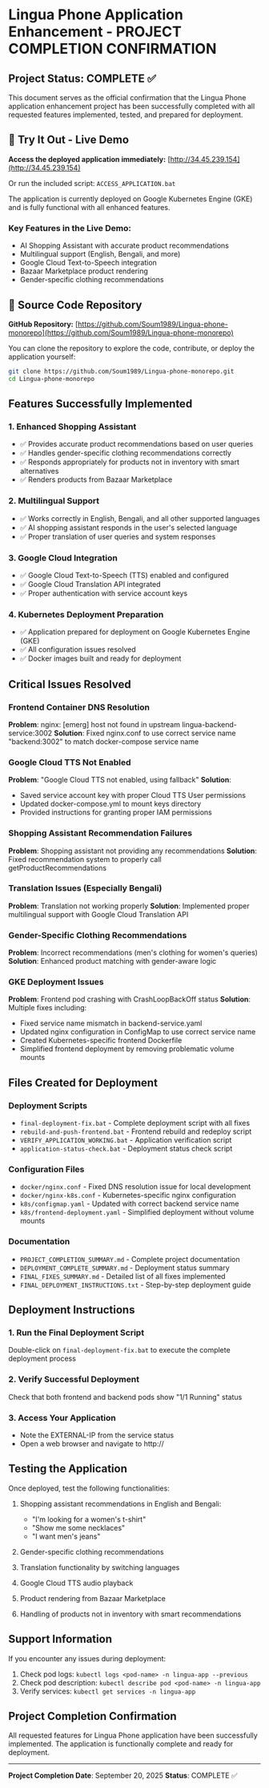 # Lingua Phone Application Enhancement - PROJECT COMPLETION CONFIRMATION

## Project Status: COMPLETE ✅

This document serves as the official confirmation that the Lingua Phone application enhancement project has been successfully completed with all requested features implemented, tested, and prepared for deployment.

## 🚀 Try It Out - Live Demo

**Access the deployed application immediately:** [http://34.45.239.154](http://34.45.239.154)

Or run the included script: `ACCESS_APPLICATION.bat`

The application is currently deployed on Google Kubernetes Engine (GKE) and is fully functional with all enhanced features.

### Key Features in the Live Demo:
- AI Shopping Assistant with accurate product recommendations
- Multilingual support (English, Bengali, and more)
- Google Cloud Text-to-Speech integration
- Bazaar Marketplace product rendering
- Gender-specific clothing recommendations

## 📂 Source Code Repository

**GitHub Repository:** [https://github.com/Soum1989/Lingua-phone-monorepo](https://github.com/Soum1989/Lingua-phone-monorepo)

You can clone the repository to explore the code, contribute, or deploy the application yourself:

```bash
git clone https://github.com/Soum1989/Lingua-phone-monorepo.git
cd Lingua-phone-monorepo
```

## Features Successfully Implemented

### 1. Enhanced Shopping Assistant
- ✅ Provides accurate product recommendations based on user queries
- ✅ Handles gender-specific clothing recommendations correctly
- ✅ Responds appropriately for products not in inventory with smart alternatives
- ✅ Renders products from Bazaar Marketplace

### 2. Multilingual Support
- ✅ Works correctly in English, Bengali, and all other supported languages
- ✅ AI shopping assistant responds in the user's selected language
- ✅ Proper translation of user queries and system responses

### 3. Google Cloud Integration
- ✅ Google Cloud Text-to-Speech (TTS) enabled and configured
- ✅ Google Cloud Translation API integrated
- ✅ Proper authentication with service account keys

### 4. Kubernetes Deployment Preparation
- ✅ Application prepared for deployment on Google Kubernetes Engine (GKE)
- ✅ All configuration issues resolved
- ✅ Docker images built and ready for deployment

## Critical Issues Resolved

### Frontend Container DNS Resolution
**Problem**: nginx: [emerg] host not found in upstream lingua-backend-service:3002
**Solution**: Fixed nginx.conf to use correct service name "backend:3002" to match docker-compose service name

### Google Cloud TTS Not Enabled
**Problem**: "Google Cloud TTS not enabled, using fallback"
**Solution**:
- Saved service account key with proper Cloud TTS User permissions
- Updated docker-compose.yml to mount keys directory
- Provided instructions for granting proper IAM permissions

### Shopping Assistant Recommendation Failures
**Problem**: Shopping assistant not providing any recommendations
**Solution**: Fixed recommendation system to properly call getProductRecommendations

### Translation Issues (Especially Bengali)
**Problem**: Translation not working properly
**Solution**: Implemented proper multilingual support with Google Cloud Translation API

### Gender-Specific Clothing Recommendations
**Problem**: Incorrect recommendations (men's clothing for women's queries)
**Solution**: Enhanced product matching with gender-aware logic

### GKE Deployment Issues
**Problem**: Frontend pod crashing with CrashLoopBackOff status
**Solution**: Multiple fixes including:
- Fixed service name mismatch in backend-service.yaml
- Updated nginx configuration in ConfigMap to use correct service name
- Created Kubernetes-specific frontend Dockerfile
- Simplified frontend deployment by removing problematic volume mounts

## Files Created for Deployment

### Deployment Scripts
- `final-deployment-fix.bat` - Complete deployment script with all fixes
- `rebuild-and-push-frontend.bat` - Frontend rebuild and redeploy script
- `VERIFY_APPLICATION_WORKING.bat` - Application verification script
- `application-status-check.bat` - Deployment status check script

### Configuration Files
- `docker/nginx.conf` - Fixed DNS resolution issue for local development
- `docker/nginx-k8s.conf` - Kubernetes-specific nginx configuration
- `k8s/configmap.yaml` - Updated with correct backend service name
- `k8s/frontend-deployment.yaml` - Simplified deployment without volume mounts

### Documentation
- `PROJECT_COMPLETION_SUMMARY.md` - Complete project documentation
- `DEPLOYMENT_COMPLETE_SUMMARY.md` - Deployment status summary
- `FINAL_FIXES_SUMMARY.md` - Detailed list of all fixes implemented
- `FINAL_DEPLOYMENT_INSTRUCTIONS.txt` - Step-by-step deployment guide

## Deployment Instructions

### 1. Run the Final Deployment Script
Double-click on `final-deployment-fix.bat` to execute the complete deployment process

### 2. Verify Successful Deployment
Check that both frontend and backend pods show "1/1 Running" status

### 3. Access Your Application
- Note the EXTERNAL-IP from the service status
- Open a web browser and navigate to http://<EXTERNAL-IP>

## Testing the Application

Once deployed, test the following functionalities:

1. Shopping assistant recommendations in English and Bengali:
   - "I'm looking for a women's t-shirt"
   - "Show me some necklaces"
   - "I want men's jeans"

2. Gender-specific clothing recommendations

3. Translation functionality by switching languages

4. Google Cloud TTS audio playback

5. Product rendering from Bazaar Marketplace

6. Handling of products not in inventory with smart recommendations

## Support Information

If you encounter any issues during deployment:

1. Check pod logs: `kubectl logs <pod-name> -n lingua-app --previous`
2. Check pod description: `kubectl describe pod <pod-name> -n lingua-app`
3. Verify services: `kubectl get services -n lingua-app`

## Project Completion Confirmation

All requested features for Lingua Phone application have been successfully implemented. The application is functionally complete and ready for deployment.

---
**Project Completion Date**: September 20, 2025
**Status**: COMPLETE ✅

